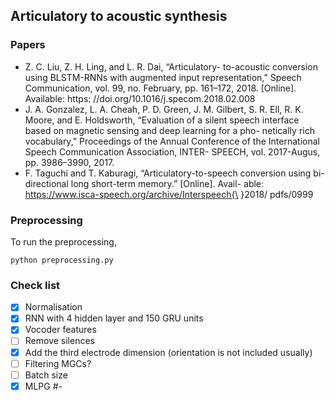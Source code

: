 
## Articulatory to acoustic synthesis

### Papers

* Z. C. Liu, Z. H. Ling, and L. R. Dai, “Articulatory-
to-acoustic conversion using BLSTM-RNNs with augmented
input representation,” Speech Communication, vol. 99, no.
February, pp. 161–172, 2018. [Online]. Available: https:
//doi.org/10.1016/j.specom.2018.02.008
* J. A. Gonzalez, L. A. Cheah, P. D. Green, J. M. Gilbert, S. R. Ell,
R. K. Moore, and E. Holdsworth, “Evaluation of a silent speech
interface based on magnetic sensing and deep learning for a pho-
netically rich vocabulary,” Proceedings of the Annual Conference
of the International Speech Communication Association, INTER-
SPEECH, vol. 2017-Augus, pp. 3986–3990, 2017.
* F. Taguchi and T. Kaburagi, “Articulatory-to-speech conversion
using bi-directional long short-term memory.” [Online]. Avail-
able: https://www.isca-speech.org/archive/Interspeech{\ }2018/
pdfs/0999

### Preprocessing

To run the preprocessing,

```
python preprocessing.py
```

### Check list

- [X] Normalisation
- [X] RNN with 4 hidden layer and 150 GRU units
- [X] Vocoder features 
- [ ] Remove silences
- [X] Add the third electrode dimension (orientation is not included usually)
- [ ] Filtering MGCs?
- [ ] Batch size
- [X] MLPG
#- 